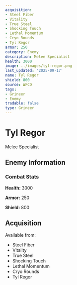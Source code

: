 ```yaml
---
acquisition:
- Steel Fiber
- Vitality
- True Steel
- Shocking Touch
- Lethal Momentum
- Cryo Rounds
- Tyl Regor
armor: 250
category: Enemy
description: Melee Specialist
health: 3000
image: ../images/tyl-regor.png
last_updated: '2025-09-17'
name: Tyl Regor
shield: 800
source: WFCD
tags:
- Grineer
- Enemy
tradable: false
type: Grineer
---
```


# Tyl Regor

Melee Specialist

## Enemy Information

### Combat Stats

**Health:** 3000

**Armor:** 250

**Shield:** 800

## Acquisition

Available from:
- Steel Fiber
- Vitality
- True Steel
- Shocking Touch
- Lethal Momentum
- Cryo Rounds
- Tyl Regor

